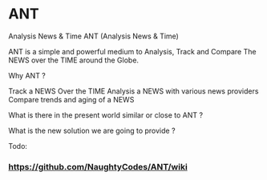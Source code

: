 # ANT
Analysis News &amp; Time
ANT (Analysis News & Time)
 
ANT is a simple and powerful medium to Analysis, Track and Compare The NEWS over the TIME around the Globe.
 
Why ANT ?
 
Track a NEWS Over the TIME
Analysis a NEWS with various news providers
Compare trends and aging of a NEWS
 
What is there in the present world similar or close to ANT ?
 
What is the new solution we are going to provide ?
 
Todo:

### https://github.com/NaughtyCodes/ANT/wiki
